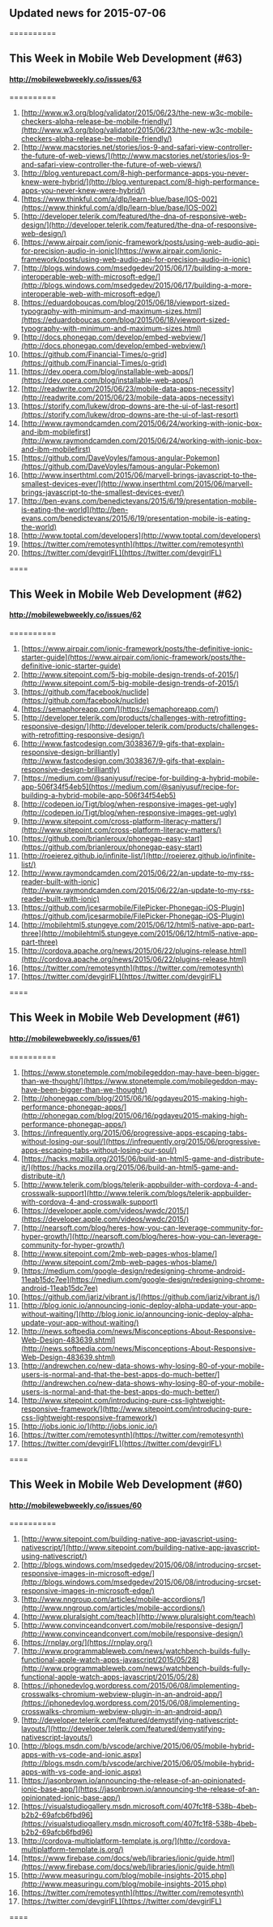 ## Updated news for 2015-07-06 

==========
## This Week in Mobile Web Development (#63)
#### http://mobilewebweekly.co/issues/63

==========
  1. [http://www.w3.org/blog/validator/2015/06/23/the-new-w3c-mobile-checkers-alpha-release-be-mobile-friendly/](http://www.w3.org/blog/validator/2015/06/23/the-new-w3c-mobile-checkers-alpha-release-be-mobile-friendly/) 
  2. [http://www.macstories.net/stories/ios-9-and-safari-view-controller-the-future-of-web-views/](http://www.macstories.net/stories/ios-9-and-safari-view-controller-the-future-of-web-views/) 
  3. [http://blog.venturepact.com/8-high-performance-apps-you-never-knew-were-hybrid/](http://blog.venturepact.com/8-high-performance-apps-you-never-knew-were-hybrid/) 
  4. [https://www.thinkful.com/a/dlp/learn-blue/base/IOS-002](https://www.thinkful.com/a/dlp/learn-blue/base/IOS-002) 
  6. [http://developer.telerik.com/featured/the-dna-of-responsive-web-design/](http://developer.telerik.com/featured/the-dna-of-responsive-web-design/) 
  7. [https://www.airpair.com/ionic-framework/posts/using-web-audio-api-for-precision-audio-in-ionic](https://www.airpair.com/ionic-framework/posts/using-web-audio-api-for-precision-audio-in-ionic) 
  8. [http://blogs.windows.com/msedgedev/2015/06/17/building-a-more-interoperable-web-with-microsoft-edge/](http://blogs.windows.com/msedgedev/2015/06/17/building-a-more-interoperable-web-with-microsoft-edge/) 
  9. [https://eduardoboucas.com/blog/2015/06/18/viewport-sized-typography-with-minimum-and-maximum-sizes.html](https://eduardoboucas.com/blog/2015/06/18/viewport-sized-typography-with-minimum-and-maximum-sizes.html) 
  10. [http://docs.phonegap.com/develop/embed-webview/](http://docs.phonegap.com/develop/embed-webview/) 
  11. [https://github.com/Financial-Times/o-grid](https://github.com/Financial-Times/o-grid) 
  12. [https://dev.opera.com/blog/installable-web-apps/](https://dev.opera.com/blog/installable-web-apps/) 
  13. [http://readwrite.com/2015/06/23/mobile-data-apps-necessity](http://readwrite.com/2015/06/23/mobile-data-apps-necessity) 
  14. [https://storify.com/lukew/drop-downs-are-the-ui-of-last-resort](https://storify.com/lukew/drop-downs-are-the-ui-of-last-resort) 
  15. [http://www.raymondcamden.com/2015/06/24/working-with-ionic-box-and-ibm-mobilefirst](http://www.raymondcamden.com/2015/06/24/working-with-ionic-box-and-ibm-mobilefirst) 
  16. [https://github.com/DaveVoyles/famous-angular-Pokemon](https://github.com/DaveVoyles/famous-angular-Pokemon) 
  17. [http://www.inserthtml.com/2015/06/marvell-brings-javascript-to-the-smallest-devices-ever/](http://www.inserthtml.com/2015/06/marvell-brings-javascript-to-the-smallest-devices-ever/) 
  18. [http://ben-evans.com/benedictevans/2015/6/19/presentation-mobile-is-eating-the-world](http://ben-evans.com/benedictevans/2015/6/19/presentation-mobile-is-eating-the-world) 
  19. [http://www.toptal.com/developers](http://www.toptal.com/developers) 
  21. [https://twitter.com/remotesynth](https://twitter.com/remotesynth) 
  22. [https://twitter.com/devgirlFL](https://twitter.com/devgirlFL) 

====
## This Week in Mobile Web Development (#62)
#### http://mobilewebweekly.co/issues/62

==========
  1. [https://www.airpair.com/ionic-framework/posts/the-definitive-ionic-starter-guide](https://www.airpair.com/ionic-framework/posts/the-definitive-ionic-starter-guide) 
  2. [http://www.sitepoint.com/5-big-mobile-design-trends-of-2015/](http://www.sitepoint.com/5-big-mobile-design-trends-of-2015/) 
  3. [https://github.com/facebook/nuclide](https://github.com/facebook/nuclide) 
  4. [https://semaphoreapp.com/](https://semaphoreapp.com/) 
  6. [http://developer.telerik.com/products/challenges-with-retrofitting-responsive-design/](http://developer.telerik.com/products/challenges-with-retrofitting-responsive-design/) 
  7. [http://www.fastcodesign.com/3038367/9-gifs-that-explain-responsive-design-brilliantly](http://www.fastcodesign.com/3038367/9-gifs-that-explain-responsive-design-brilliantly) 
  8. [https://medium.com/@saniyusuf/recipe-for-building-a-hybrid-mobile-app-506f34f54eb5](https://medium.com/@saniyusuf/recipe-for-building-a-hybrid-mobile-app-506f34f54eb5) 
  9. [http://codepen.io/Tigt/blog/when-responsive-images-get-ugly](http://codepen.io/Tigt/blog/when-responsive-images-get-ugly) 
  10. [http://www.sitepoint.com/cross-platform-literacy-matters/](http://www.sitepoint.com/cross-platform-literacy-matters/) 
  11. [https://github.com/brianleroux/phonegap-easy-start](https://github.com/brianleroux/phonegap-easy-start) 
  12. [http://roeierez.github.io/infinite-list/](http://roeierez.github.io/infinite-list/) 
  13. [http://www.raymondcamden.com/2015/06/22/an-update-to-my-rss-reader-built-with-ionic](http://www.raymondcamden.com/2015/06/22/an-update-to-my-rss-reader-built-with-ionic) 
  14. [https://github.com/jcesarmobile/FilePicker-Phonegap-iOS-Plugin](https://github.com/jcesarmobile/FilePicker-Phonegap-iOS-Plugin) 
  15. [http://mobilehtml5.stungeye.com/2015/06/12/html5-native-app-part-three](http://mobilehtml5.stungeye.com/2015/06/12/html5-native-app-part-three) 
  16. [http://cordova.apache.org/news/2015/06/22/plugins-release.html](http://cordova.apache.org/news/2015/06/22/plugins-release.html) 
  17. [https://twitter.com/remotesynth](https://twitter.com/remotesynth) 
  18. [https://twitter.com/devgirlFL](https://twitter.com/devgirlFL) 

====
## This Week in Mobile Web Development (#61)
#### http://mobilewebweekly.co/issues/61

==========
  1. [https://www.stonetemple.com/mobilegeddon-may-have-been-bigger-than-we-thought/](https://www.stonetemple.com/mobilegeddon-may-have-been-bigger-than-we-thought/) 
  2. [http://phonegap.com/blog/2015/06/16/pgdayeu2015-making-high-performance-phonegap-apps/](http://phonegap.com/blog/2015/06/16/pgdayeu2015-making-high-performance-phonegap-apps/) 
  3. [https://infrequently.org/2015/06/progressive-apps-escaping-tabs-without-losing-our-soul/](https://infrequently.org/2015/06/progressive-apps-escaping-tabs-without-losing-our-soul/) 
  4. [https://hacks.mozilla.org/2015/06/build-an-html5-game-and-distribute-it/](https://hacks.mozilla.org/2015/06/build-an-html5-game-and-distribute-it/) 
  5. [http://www.telerik.com/blogs/telerik-appbuilder-with-cordova-4-and-crosswalk-support](http://www.telerik.com/blogs/telerik-appbuilder-with-cordova-4-and-crosswalk-support) 
  6. [https://developer.apple.com/videos/wwdc/2015/](https://developer.apple.com/videos/wwdc/2015/) 
  7. [http://nearsoft.com/blog/heres-how-you-can-leverage-community-for-hyper-growth/](http://nearsoft.com/blog/heres-how-you-can-leverage-community-for-hyper-growth/) 
  8. [http://www.sitepoint.com/2mb-web-pages-whos-blame/](http://www.sitepoint.com/2mb-web-pages-whos-blame/) 
  9. [https://medium.com/google-design/redesigning-chrome-android-11eab15dc7ee](https://medium.com/google-design/redesigning-chrome-android-11eab15dc7ee) 
  10. [https://github.com/jariz/vibrant.js/](https://github.com/jariz/vibrant.js/) 
  11. [http://blog.ionic.io/announcing-ionic-deploy-alpha-update-your-app-without-waiting/](http://blog.ionic.io/announcing-ionic-deploy-alpha-update-your-app-without-waiting/) 
  12. [http://news.softpedia.com/news/Misconceptions-About-Responsive-Web-Design-483639.shtml](http://news.softpedia.com/news/Misconceptions-About-Responsive-Web-Design-483639.shtml) 
  13. [http://andrewchen.co/new-data-shows-why-losing-80-of-your-mobile-users-is-normal-and-that-the-best-apps-do-much-better/](http://andrewchen.co/new-data-shows-why-losing-80-of-your-mobile-users-is-normal-and-that-the-best-apps-do-much-better/) 
  14. [http://www.sitepoint.com/introducing-pure-css-lightweight-responsive-framework/](http://www.sitepoint.com/introducing-pure-css-lightweight-responsive-framework/) 
  15. [http://jobs.ionic.io/](http://jobs.ionic.io/) 
  16. [https://twitter.com/remotesynth](https://twitter.com/remotesynth) 
  17. [https://twitter.com/devgirlFL](https://twitter.com/devgirlFL) 

====
## This Week in Mobile Web Development (#60)
#### http://mobilewebweekly.co/issues/60

==========
  1. [http://www.sitepoint.com/building-native-app-javascript-using-nativescript/](http://www.sitepoint.com/building-native-app-javascript-using-nativescript/) 
  2. [http://blogs.windows.com/msedgedev/2015/06/08/introducing-srcset-responsive-images-in-microsoft-edge/](http://blogs.windows.com/msedgedev/2015/06/08/introducing-srcset-responsive-images-in-microsoft-edge/) 
  3. [http://www.nngroup.com/articles/mobile-accordions/](http://www.nngroup.com/articles/mobile-accordions/) 
  4. [http://www.pluralsight.com/teach](http://www.pluralsight.com/teach) 
  6. [http://www.convinceandconvert.com/mobile/responsive-design/](http://www.convinceandconvert.com/mobile/responsive-design/) 
  7. [https://rnplay.org/](https://rnplay.org/) 
  8. [http://www.programmableweb.com/news/watchbench-builds-fully-functional-apple-watch-apps-javascript/2015/05/28](http://www.programmableweb.com/news/watchbench-builds-fully-functional-apple-watch-apps-javascript/2015/05/28) 
  9. [https://iphonedevlog.wordpress.com/2015/06/08/implementing-crosswalks-chromium-webview-plugin-in-an-android-app/](https://iphonedevlog.wordpress.com/2015/06/08/implementing-crosswalks-chromium-webview-plugin-in-an-android-app/) 
  10. [http://developer.telerik.com/featured/demystifying-nativescript-layouts/](http://developer.telerik.com/featured/demystifying-nativescript-layouts/) 
  11. [http://blogs.msdn.com/b/vscode/archive/2015/06/05/mobile-hybrid-apps-with-vs-code-and-ionic.aspx](http://blogs.msdn.com/b/vscode/archive/2015/06/05/mobile-hybrid-apps-with-vs-code-and-ionic.aspx) 
  12. [https://jasonbrown.io/announcing-the-release-of-an-opinionated-ionic-base-app/](https://jasonbrown.io/announcing-the-release-of-an-opinionated-ionic-base-app/) 
  13. [https://visualstudiogallery.msdn.microsoft.com/407fc1f8-538b-4beb-b2b2-69afcb6fbd96](https://visualstudiogallery.msdn.microsoft.com/407fc1f8-538b-4beb-b2b2-69afcb6fbd96) 
  14. [http://cordova-multiplatform-template.js.org/](http://cordova-multiplatform-template.js.org/) 
  15. [https://www.firebase.com/docs/web/libraries/ionic/guide.html](https://www.firebase.com/docs/web/libraries/ionic/guide.html) 
  16. [http://www.measuringu.com/blog/mobile-insights-2015.php](http://www.measuringu.com/blog/mobile-insights-2015.php) 
  17. [https://twitter.com/remotesynth](https://twitter.com/remotesynth) 
  18. [https://twitter.com/devgirlFL](https://twitter.com/devgirlFL) 

====
